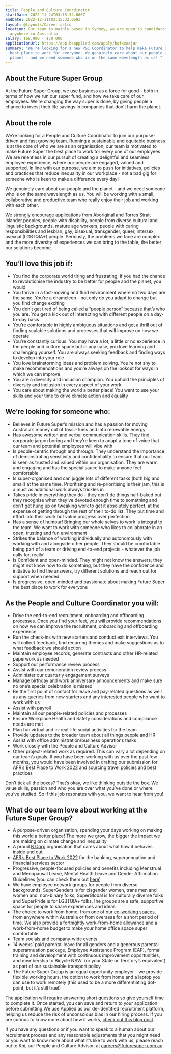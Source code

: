 ```yaml
---
title: People and Culture Coordinator
startDate: 2022-11-24T03:15:32.060Z
endDate: 2022-12-11T03:15:32.069Z
layout: @layouts/Career.astro
location: Our team is mainly based in Sydney, we are open to candidates from
  anywhere in Australia
salary: $68,000 - $78,000
applicationUrl: https://app.beapplied.com/apply/bqfxxaajur
summary: "We're looking for a new P&C Coordinator to help make Future Super the
  best place to work for everyone. We genuinely care about our people and the
  planet - and we need someone who is on the same wavelength as us! "
---
```


## About the Future Super Group

At the Future Super Group, we use business as a force for good - both in terms of how we run our super fund, and how we take care of our employees. We’re changing the way super is done, by giving people a chance to invest their life savings in companies that don’t harm the planet.

## About the role

We’re looking for a People and Culture Coordinator to join our purpose-driven and fast growing team. Running a sustainable and equitable business is at the core of who we are as an organisation; our team is motivated to make Future Super the best place to work for every one of our employees. We are relentless in our pursuit of creating a delightful and seamless employee experience, where our people are engaged, valued and supported. In line with our purpose, we aim to push for initiatives, policies and practices that reduce inequality in our workplace - not a bad gig for someone who is keen to make a difference every day!

We genuinely care about our people and the planet - and we need someone who is on the same wavelength as us. You will be working with a small, collaborative and productive team who really enjoy their job and working with each other.

We strongly encourage applications from Aboriginal and Torres Strait Islander peoples, people with disability, people from diverse cultural and linguistic backgrounds, mature age workers, people with caring responsibilities and lesbian, gay, bisexual, transgender, queer, intersex, asexual (LGBTQIA+) people. Seriously, the problems we face are complex and the more diversity of experiences we can bring to the table, the better our solutions become.

## You’ll love this job if:

- You find the corporate world tiring and frustrating; if you had the chance to revolutionise the industry to be better for people and the planet, you would
- You thrive in a fast-moving and fluid environment where no two days are the same. You’re a chameleon - not only do you adapt to change but you find change exciting
- You don’t get tired of being called a “people person” because that’s who you are. You get a kick out of interacting with different people on a day-to-day basis
- You’re comfortable in highly ambiguous situations and get a thrill out of finding scalable solutions and processes that will improve on how we operate
- You’re constantly curious. You may have a lot, a little or no experience in the people and culture space but in any case, you love learning and challenging yourself. You are always seeking feedback and finding ways to develop into your role
- You love brainstorming ideas and problem solving. You’re not shy to make recommendations and you’re always on the lookout for ways in which we can improve
- You are a diversity and inclusion champion. You uphold the principles of diversity and inclusion in every aspect of your work
- You care about making the world a better place! You want to use your skills and your time to drive climate action and equality

## We’re looking for someone who:

- Believes in Future Super’s mission and has a passion for moving Australia’s money out of fossil-fuels and into renewable energy
- Has awesome written and verbal communication skills. They find corporate jargon boring and they’re keen to adapt a tone of voice that our team and potential employees will vibe with
- Is people-centric through and through. They understand the importance of demonstrating sensitivity and confidentiality to ensure that our team is seen as trusted and valued within our organisation. They are warm and engaging and has the special sauce to make anyone feel comfortable
- Is super-organised and can juggle lots of different tasks (both big and small) at the same time. Prioritising and re-prioritising is their jam, this is a must as additional work always trickles in
- Takes pride in everything they do - they don’t do things half-baked but they recognise when they’ve devoted enough time to something and don’t get hung up on tweaking work to get it absolutely perfect, at the expense of getting through the rest of their to-do list. They put time and effort into their work but value progress over perfection
- Has a sense of humour! Bringing our whole selves to work is integral to the team. We want to work with someone who likes to collaborate in an open, trusting and fun environment
- Strikes the balance of working individually and autonomously with working with and alongside other people. They should be comfortable being part of a team or driving end-to-end projects - whatever the job calls for, really!
- Is Confident and open-minded. They might not know the answers, they might not know how to do something, but they have the confidence and initiative to find the answers, try different solutions and reach out for support when needed
- Is progressive, open-minded and passionate about making Future Super the best place to work for everyone

## As the People and Culture Coordinator you will:

- Drive the end-to-end recruitment, onboarding and offboarding processes. Once you find your feet, you will provide recommendations on how we can improve the recruitment, onboarding and offboarding experience
- Run the check-ins with new starters and conduct exit interviews. You will collect feedback, find recurring themes and make suggestions as to what feedback we should action
- Maintain employee records, generate contracts and other HR-related paperwork as needed
- Support our performance review process
- Assist with our remuneration review process
- Administer our quarterly engagement surveys
- Manage birthday and work anniversary announcements and make sure no one’s special celebration is missed
- Be the first point of contact for leave and pay-related questions as well as any queries from new starters and any interested people who want to work with us
- Assist with payroll
- Maintain all our people-related policies and processes
- Ensure Workplace Health and Safety considerations and compliance needs are met
- Plan fun virtual and in-real-life social activities for the team
- Provide updates to the broader team about all things people and HR
- Assist with office administration/business operations tasks
- Work closely with the People and Culture Advisor
- Other project-related work as required. This can vary a lot depending on our team’s goals. If you have been working with us over the past few months, you would have been involved in drafting our submission for AFR’s Best Place to Work 2022 and sourcing travel policies and best practices

Don’t tick all the boxes? That’s okay, we like thinking outside the box. We value skills, passion and who you are over what you’ve done or where you’ve studied. So if this job resonates with you, we want to hear from you!

## What do our team love about working at the Future Super Group?

- A purpose-driven organisation, spending your days working on making this world a better place! The more we grow, the bigger the impact we are making on climate change and inequality
- A proud [B Corp](https://www.bcorporation.net/en-us/certification) organisation that cares about what how it behaves inside and out
- [AFR’s Best Place to Work 2022](https://www.afr.com/work-and-careers/workplace/employee-benefits-catapult-future-super-to-the-top-of-the-ladder-20220421-p5af6m) for the banking, superannuation and financial services sector
- Progressive, people-focused policies and benefits including Menstrual and Menopausal Leave, Mental Health Leave and Gender Affirmation Guidelines (you can check them out [here](http://www.futuresuper.com.au/purpose))
- We have employee network groups for people from diverse backgrounds. SuperGenders is for cisgender women, trans men and women and  non-binary folks; SuperGlobal is for culturally diverse folks and SuperPride is for LGBTQIA+ folks.The groups are a safe, supportive space for people to share experiences and ideas
- The choice to work from home, from one of our [co-working spaces](https://www.hubaustralia.com/), from anywhere within Australia or from overseas for a short period of time. We also provide a fortnightly work-from-home allowance and a work-from-home budget to make your home office space super comfortable
- Team socials and company-wide events
- 14 weeks’ paid parental leave for all genders and a generous parental superannuation package, Employee Assistance Program (EAP), formal training and development with continuous improvement opportunities, and membership to Bicycle NSW  (or your State or Territory’s equivalent) as part of our sustainable transport policy
- The Future Super Group is an equal opportunity employer – we provide flexible working hours, the option to work from home and a laptop you can use to work remotely (this used to be a more differentiating dot-point, but it’s still true!)

The application will require answering short questions so give yourself time to complete it. Once started, you can save and return to your application before submitting.We use Applied as our de-identified recruitment platform, helping us reduce the risk of unconscious bias in our hiring process. If you are curious to know more about how it works, [check out this blog post](https://www.linkedin.com/pulse/how-de-identified-recruitment-improving-diversity-our-veronica/?trackingId=0MnwcX%2BBRQSOTl0oogaIbA%3D%3D).

If you have any questions or if you want to speak to a human about our recruitment process and any reasonable adjustments that you might need or you want to know more about what it’s like to work with us, please reach out to Khi, our People and Culture Advisor, at [careers@futuresuper.com.au](mailto:careers@futuresuper.com.au)
